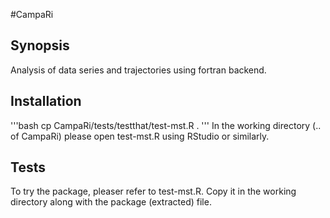 #CampaRi

## Synopsis
Analysis of data series and trajectories using fortran backend.

## Installation
'''bash
cp CampaRi/tests/testthat/test-mst.R .
'''
In the working directory (.. of CampaRi) please open test-mst.R using RStudio or similarly.

## Tests
To try the package, pleaser refer to test-mst.R. Copy it in the working directory along with the package (extracted) file.


